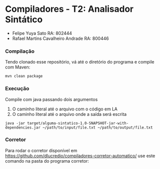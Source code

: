 # Compiladores - T2: Analisador Sintático  

- Felipe Yuya Sato RA: 802444  
- Rafael Martins Cavalheiro Andrade RA: 800446

### Compilação  

Tendo clonado esse repositório, vá até o diretório do programa e compile com Maven:

  ```mvn clean package```

### Execução  

Compile com java passando dois argumentos

1. O caminho literal até o arquivo com o código em LA
2. O caminho literal até o arquivo onde a saída será escrita

  ```java -jar target/alguma-sintatico-1.0-SNAPSHOT-jar-with-dependencies.jar ~/path/to/input/file.txt ~/path/to/output/file.txt```

### Corretor  

Para rodar o corretor disponível em <https://github.com/dlucredio/compiladores-corretor-automatico/> use este comando na pasta do programa corretor:

  ```java -jar target/compiladores-corretor-automatico-1.0-SNAPSHOT-jar-with-dependencies.jar "java -jar ~/{path/to/lexer}/alguma-sintatico/target/alguma-sintatico-1.0-SNAPSHOT-jar-with-dependencies.jar" gcc ~/temp ~//TestFiles/casos-de-teste/casos-de-teste/ "RA" t2 
```

